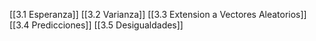 [[3.1 Esperanza]]
[[3.2 Varianza]]
[[3.3 Extension a Vectores Aleatorios]]
[[3.4 Predicciones]]
[[3.5 Desigualdades]]
